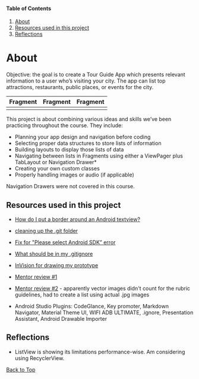 #### Table of Contents
  1. [About](#about)
  2. [Resources used in this project](#resources-used-in-this-project)
  3. [Reflections](#reflections)

# About
  Objective: the goal is to create a Tour Guide App which presents relevant information to a user who’s visiting your city. The app can list top attractions, restaurants, public places, or events for the city.

Fragment|Fragment|Fragment
:-------------------------:|:-------------------------:|:-------------------------:
<img src="" width="0" height="0">  |  <img src="" width="0" height="0">  |  <img src="" width="0" height="0">

This project is about combining various ideas and skills we’ve been practicing throughout the course. They include:
* Planning your app design and navigation before coding
* Selecting proper data structures to store lists of information
* Building layouts to display those lists of data
* Navigating between lists in Fragments using either a ViewPager plus TabLayout or Navigation Drawer*
* Creating your own custom classes
* Properly handling images or audio (if applicable)

Navigation Drawers were not covered in this course. 

## Resources used in this project

* [How do I put a border around an Android textview?](https://stackoverflow.com/a/3496310/8651044)

* [cleaning up the .git folder](https://github.com/18F/C2/issues/439)

* [Fix for "Please select Android SDK” error](https://stackoverflow.com/a/40356815/8651044)

* [What should be in my .gitignore](https://stackoverflow.com/questions/16736856/what-should-be-in-my-gitignore-for-an-android-studio-project/17803964#17803964)

* [InVision for drawing my prototype](https://www.invisionapp.com/)

* [Mentor review #1](https://review.udacity.com/#!/reviews/1369999/shared)
* [Mentor review #2](https://review.udacity.com/#!/reviews/1370189/shared) - apparently vector images didn't count for the rubric guidelines, had to create a list using actual .jpg images

* Android Studio Plugins: CodeGlance, Key promoter, Markdown Navigator, Material Theme UI, WIFI ADB ULTIMATE, .ignore, Presentation Assistant, Android Drawable Importer

## Reflections

* ListView is showing its limitations performance-wise. Am considering using RecyclerView.

[Back to Top](#table-of-contents)
